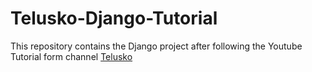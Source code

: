 # Telusko-Django-Tutorial

This repository contains the Django project after following the Youtube Tutorial form channel [Telusko](https://www.youtube.com/user/javaboynavin)
